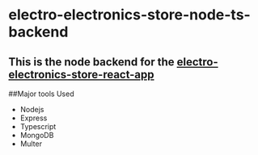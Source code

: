 # electro-electronics-store-node-ts-backend
## This is the node backend for the [electro-electronics-store-react-app](https://github.com/kejiahp/electro-electronics-store-react-app)

##Major tools Used
- Nodejs
- Express
- Typescript
- MongoDB
- Multer
